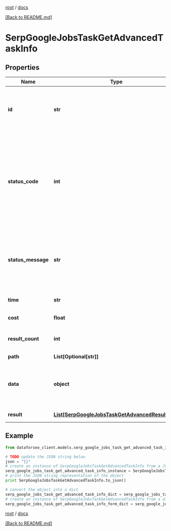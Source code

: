 [root](./../ "root") / [docs](./ "docs")

[[Back to README.md]](./../README.md "[Back to README.md]")

# SerpGoogleJobsTaskGetAdvancedTaskInfo

## Properties

Name | Type | Description | Notes
------------ | ------------- | ------------- | -------------
**id** | **str** | task identifier unique task identifier in our system in the UUID format | [optional]
**status_code** | **int** | status code of the task generated by DataForSEO, can be within the following range: 10000-60000 you can find the full list of the response codes here | [optional]
**status_message** | **str** | informational message of the task you can find the full list of general informational messages here | [optional]
**time** | **str** | execution time, seconds | [optional]
**cost** | **float** | total tasks cost, USD | [optional]
**result_count** | **int** | number of elements in the result array | [optional]
**path** | **List[Optional[str]]** | URL path | [optional]
**data** | **object** | contains the same parameters that you specified in the POST request | [optional]
**result** | [**List[SerpGoogleJobsTaskGetAdvancedResultInfo]**](SerpGoogleJobsTaskGetAdvancedResultInfo.md) | array of results | [optional]

## Example

```python
from dataforseo_client.models.serp_google_jobs_task_get_advanced_task_info import SerpGoogleJobsTaskGetAdvancedTaskInfo

# TODO update the JSON string below
json = "{}"
# create an instance of SerpGoogleJobsTaskGetAdvancedTaskInfo from a JSON string
serp_google_jobs_task_get_advanced_task_info_instance = SerpGoogleJobsTaskGetAdvancedTaskInfo.from_json(json)
# print the JSON string representation of the object
print SerpGoogleJobsTaskGetAdvancedTaskInfo.to_json()

# convert the object into a dict
serp_google_jobs_task_get_advanced_task_info_dict = serp_google_jobs_task_get_advanced_task_info_instance.to_dict()
# create an instance of SerpGoogleJobsTaskGetAdvancedTaskInfo from a dict
serp_google_jobs_task_get_advanced_task_info_form_dict = serp_google_jobs_task_get_advanced_task_info.from_dict(serp_google_jobs_task_get_advanced_task_info_dict)
```

  

[root](./../ "root") / [docs](./ "docs")

[[Back to README.md]](./../README.md "[Back to README.md]")